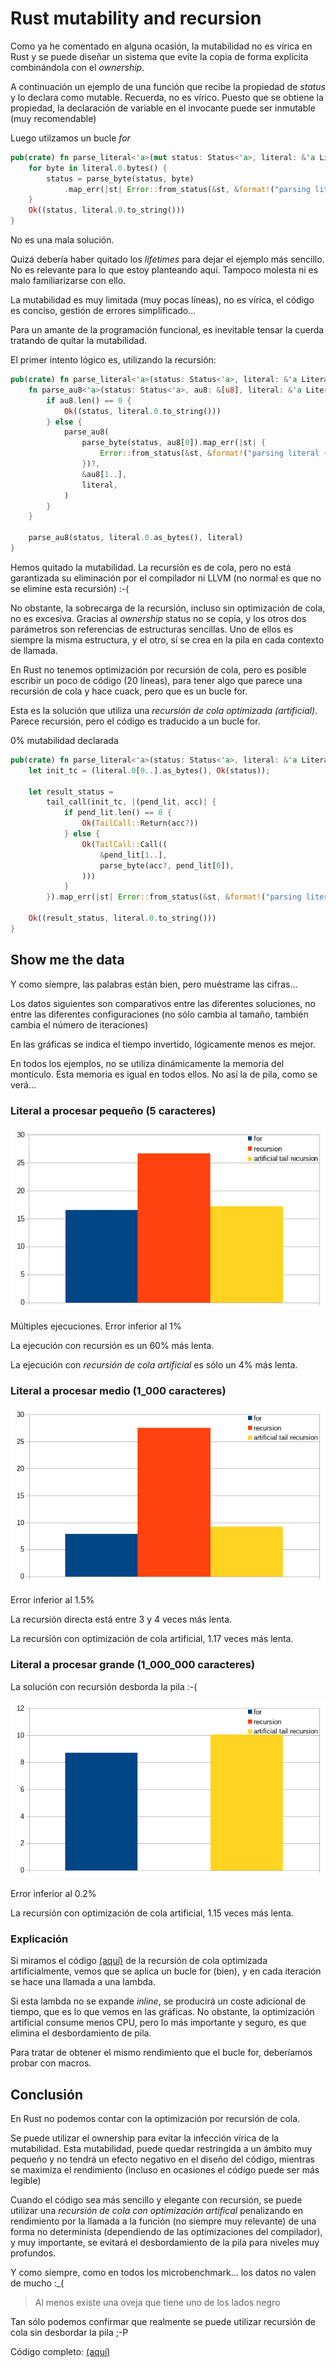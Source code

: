 # Rust mutability and recursion

Como ya he comentado en alguna ocasión, la mutabilidad no es vírica en Rust y se puede diseñar un sistema que evite la copia de forma explícita combinándola con el _ownership_.

A continuación un ejemplo de una función que recibe la propiedad de _status_ y lo
declara como mutable. Recuerda, no es vírico. Puesto que se obtiene la propiedad, la declaración de variable en el invocante puede ser inmutable (muy recomendable)

Luego utilzamos un bucle _for_

```Rust
pub(crate) fn parse_literal<'a>(mut status: Status<'a>, literal: &'a Literal<'a>) -> Result<'a> {
    for byte in literal.0.bytes() {
        status = parse_byte(status, byte)
            .map_err(|st| Error::from_status(&st, &format!("parsing literal {}", literal.0)))?;
    }
    Ok((status, literal.0.to_string()))
}
```

No es una mala solución.

Quizá debería haber quitado los _lifetimes_ para dejar el ejemplo más sencillo. No es relevante para lo que estoy planteando aquí. Tampoco molesta ni es malo familiarizarse con ello.

La mutabilidad es muy limitada (muy pocas líneas), no es vírica, el código es conciso,
gestión de errores simplificado...

Para un amante de la programación funcional, es inevitable tensar la cuerda
tratando de quitar la mutabilidad.

El primer intento lógico es, utilizando la recursión:

```Rust
pub(crate) fn parse_literal<'a>(status: Status<'a>, literal: &'a Literal<'a>) -> Result<'a> {
    fn parse_au8<'a>(status: Status<'a>, au8: &[u8], literal: &'a Literal<'a>) -> Result<'a> {
        if au8.len() == 0 {
            Ok((status, literal.0.to_string()))
        } else {
            parse_au8(
                parse_byte(status, au8[0]).map_err(|st| {
                    Error::from_status(&st, &format!("parsing literal {}", &literal.0))
                })?,
                &au8[1..],
                literal,
            )
        }
    }

    parse_au8(status, literal.0.as_bytes(), literal)
}
```

Hemos quitado la mutabilidad. La recursión es de cola, pero no está garantizada su eliminación por el compilador ni LLVM (no normal es que no se elimine esta recursión) :-(

No obstante, la sobrecarga de la recursión, incluso sin optimización de cola, no es excesiva. Gracias al _ownership_ status no se copia, y los otros dos parámetros son referencias de estructuras sencillas. Uno de ellos es siempre la misma estructura, y el otro, sí se crea en la pila en cada contexto de llamada.

En Rust no tenemos optimización por recursión de cola, pero es posible escribir un poco de código (20 líneas), para tener algo que parece una recursión de cola y hace cuack, pero que es un bucle for.

Esta es la solución que utiliza una _recursión de cola optimizada (artificial)_. Parece recursión, pero el código es traducido a un bucle for.

0% mutabilidad declarada

```Rust
pub(crate) fn parse_literal<'a>(status: Status<'a>, literal: &'a Literal<'a>) -> Result<'a> {
    let init_tc = (literal.0[0..].as_bytes(), Ok(status));

    let result_status =
        tail_call(init_tc, |(pend_lit, acc)| {
            if pend_lit.len() == 0 {
                Ok(TailCall::Return(acc?))
            } else {
                Ok(TailCall::Call((
                    &pend_lit[1..],
                    parse_byte(acc?, pend_lit[0]),
                )))
            }
        }).map_err(|st| Error::from_status(&st, &format!("parsing literal {}", literal.0)))?;

    Ok((result_status, literal.0.to_string()))
}
```

## Show me the data

Y como siempre, las palabras están bien, pero muéstrame las cifras...

Los datos siguientes son comparativos entre las diferentes soluciones, no entre las diferentes configuraciones (no sólo cambia al tamaño, también cambia el número de iteraciones)

En las gráficas se indica el tiempo invertido, lógicamente menos es mejor.

En todos los ejemplos, no se utiliza dinámicamente la memoria del montículo. Esta memoria es igual en todos ellos. No así la de pila, como se verá...

### Literal a procesar pequeño (5 caracteres)

![graph](rust_for_recurs_short.png)

Múltiples ejecuciones. Error inferior al 1%

La ejecución con recursión es un 60% más lenta.

La ejecución con _recursión de cola artificial_ es sólo un 4% más lenta.

### Literal a procesar medio (1_000 caracteres)

![graph](rust_for_recurs_med.png)

Error inferior al 1.5%

La recursión directa está entre 3 y 4 veces más lenta.

La recursión con optimización de cola artificial, 1.17 veces más lenta.

### Literal a procesar grande (1_000_000 caracteres)

La solución con recursión desborda la pila :-(

![graph](rust_for_recurs_big.png)

Error inferior al 0.2%

La recursión con optimización de cola artificial, 1.15 veces más lenta.

### Explicación

Si miramos el código [(aquí)](https://github.com/jleahred/katas/tree/master/langs/rust/mutability_recursion)
de la recursión de cola optimizada artificialmente, vemos que se aplica un bucle for (bien), y en cada iteración se hace una llamada a una lambda.

Si esta lambda no se expande _inline_, se producirá un coste adicional de tiempo, que es lo que vemos en las gráficas. No obstante, la optimización artificial consume menos CPU, pero lo más importante y seguro, es que elimina el desbordamiento de pila.

Para tratar de obtener el mismo rendimiento que el bucle for, deberíamos probar con macros.

## Conclusión

En Rust no podemos contar con la optimización por recursión de cola.

Se puede utilizar el ownership para evitar la infección vírica de la mutabilidad. Esta mutabilidad, puede quedar restringida a un ámbito muy pequeño y no tendrá un efecto negativo en el diseño del código, mientras se maximiza el rendimiento (incluso en ocasiones el código puede ser más legible)

Cuando el código sea más sencillo y elegante con recursión, se puede utilizar una _recursión de cola con optimización artifical_ penalizando en rendimiento por la llamada a la función (no siempre muy relevante) de una forma no determinista (dependiendo de las optimizaciones del compilador), y muy importante, se evitará el desbordamiento de la pila para niveles muy profundos.

Y como siempre, como en todos los microbenchmark... los datos no valen de mucho :\_(

> Al menos existe una oveja que tiene uno de los lados negro

Tan sólo podemos confirmar que realmente se puede utilizar recursión de cola sin desbordar la pila  ;-P

Código completo:
[(aquí)](https://github.com/jleahred/katas/tree/master/langs/rust/mutability_recursion)
